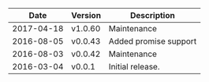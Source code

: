 | Date        | Version | Description |
| ----------- | ------- | ----------- |
| 2017-04-18  | v1.0.60 | Maintenance |
| 2016-08-05  | v0.0.43 | Added promise support |
| 2016-08-03  | v0.0.42 | Maintenance |
| 2016-03-04  | v0.0.1  | Initial release. |
